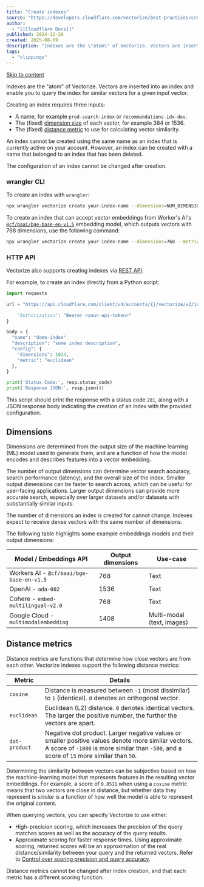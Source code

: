 ```yaml
---
title: "Create indexes"
source: "https://developers.cloudflare.com/vectorize/best-practices/create-indexes/"
author:
  - "[[Cloudflare Docs]]"
published: 2024-12-20
created: 2025-08-09
description: "Indexes are the \"atom\" of Vectorize. Vectors are inserted into an index and enable you to query the index for similar vectors for a given input vector."
tags:
  - "clippings"
---
```

[Skip to content](https://developers.cloudflare.com/vectorize/best-practices/create-indexes/#_top)

Indexes are the "atom" of Vectorize. Vectors are inserted into an index and enable you to query the index for similar vectors for a given input vector.

Creating an index requires three inputs:

- A name, for example `prod-search-index` or `recommendations-idx-dev`.
- The (fixed) [dimension size](https://developers.cloudflare.com/vectorize/best-practices/create-indexes/#dimensions) of each vector, for example 384 or 1536.
- The (fixed) [distance metric](https://developers.cloudflare.com/vectorize/best-practices/create-indexes/#distance-metrics) to use for calculating vector similarity.

An index cannot be created using the same name as an index that is currently active on your account. However, an index can be created with a name that belonged to an index that has been deleted.

The configuration of an index cannot be changed after creation.

### wrangler CLI

To create an index with `wrangler`:

```sh
npx wrangler vectorize create your-index-name --dimensions=NUM_DIMENSIONS --metric=SELECTED_METRIC
```

To create an index that can accept vector embeddings from Worker's AI's [`@cf/baai/bge-base-en-v1.5`](https://developers.cloudflare.com/workers-ai/models/#text-embeddings) embedding model, which outputs vectors with 768 dimensions, use the following command:

```sh
npx wrangler vectorize create your-index-name --dimensions=768 --metric=cosine
```

### HTTP API

Vectorize also supports creating indexes via [REST API](https://developers.cloudflare.com/api/resources/vectorize/subresources/indexes/methods/create/).

For example, to create an index directly from a Python script:

```py
import requests

url = "https://api.cloudflare.com/client/v4/accounts/{}/vectorize/v2/indexes".format("your-account-id")

    "Authorization": "Bearer <your-api-token>"
}

body = {
  "name": "demo-index"
  "description": "some index description",
  "config": {
    "dimensions": 1024,
    "metric": "euclidean"
  },
}

print('Status Code:', resp.status_code)
print('Response JSON:', resp.json())
```

This script should print the response with a status code `201`, along with a JSON response body indicating the creation of an index with the provided configuration.

## Dimensions

Dimensions are determined from the output size of the machine learning (ML) model used to generate them, and are a function of how the model encodes and describes features into a vector embedding.

The number of output dimensions can determine vector search accuracy, search performance (latency), and the overall size of the index. Smaller output dimensions can be faster to search across, which can be useful for user-facing applications. Larger output dimensions can provide more accurate search, especially over larger datasets and/or datasets with substantially similar inputs.

The number of dimensions an index is created for cannot change. Indexes expect to receive dense vectors with the same number of dimensions.

The following table highlights some example embeddings models and their output dimensions:

| Model / Embeddings API | Output dimensions | Use-case |
| --- | --- | --- |
| Workers AI - `@cf/baai/bge-base-en-v1.5` | 768 | Text |
| OpenAI - `ada-002` | 1536 | Text |
| Cohere - `embed-multilingual-v2.0` | 768 | Text |
| Google Cloud - `multimodalembedding` | 1408 | Multi-modal (text, images) |

## Distance metrics

Distance metrics are functions that determine how close vectors are from each other. Vectorize indexes support the following distance metrics:

| Metric | Details |
| --- | --- |
| `cosine` | Distance is measured between `-1` (most dissimilar) to `1` (identical). `0` denotes an orthogonal vector. |
| `euclidean` | Euclidean (L2) distance. `0` denotes identical vectors. The larger the positive number, the further the vectors are apart. |
| `dot-product` | Negative dot product. Larger negative values *or* smaller positive values denote more similar vectors. A score of `-1000` is more similar than `-500`, and a score of `15` more similar than `50`. |

Determining the similarity between vectors can be subjective based on how the machine-learning model that represents features in the resulting vector embeddings. For example, a score of `0.8511` when using a `cosine` metric means that two vectors are close in distance, but whether data they represent is *similar* is a function of how well the model is able to represent the original content.

When querying vectors, you can specify Vectorize to use either:

- High-precision scoring, which increases the precision of the query matches scores as well as the accuracy of the query results.
- Approximate scoring for faster response times. Using approximate scoring, returned scores will be an approximation of the real distance/similarity between your query and the returned vectors. Refer to [Control over scoring precision and query accuracy](https://developers.cloudflare.com/vectorize/best-practices/query-vectors/#control-over-scoring-precision-and-query-accuracy).

Distance metrics cannot be changed after index creation, and that each metric has a different scoring function.